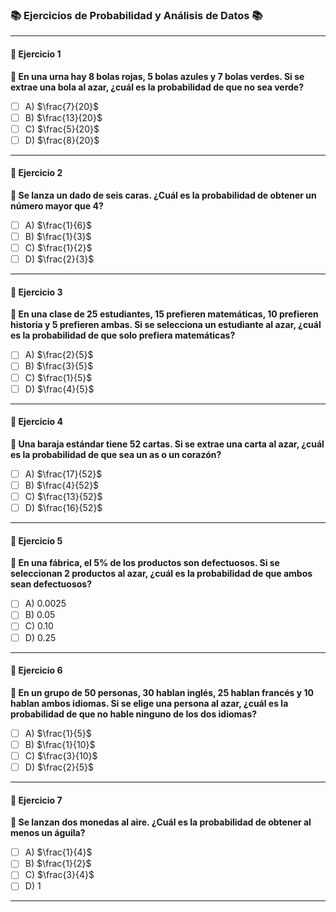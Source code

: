 ### 📚 Ejercicios de Probabilidad y Análisis de Datos 📚

---

#### **🔢 Ejercicio 1**  
**📝 En una urna hay 8 bolas rojas, 5 bolas azules y 7 bolas verdes. Si se extrae una bola al azar, ¿cuál es la probabilidad de que no sea verde?**  


- [ ] A) $\frac{7}{20}$   
- [ ] B) $\frac{13}{20}$   
- [ ] C) $\frac{5}{20}$  
- [ ] D) $\frac{8}{20}$   

---

#### **🔢 Ejercicio 2**  
**📝 Se lanza un dado de seis caras. ¿Cuál es la probabilidad de obtener un número mayor que 4?**  


- [ ] A) $\frac{1}{6}$   
- [ ] B) $\frac{1}{3}$   
- [ ] C) $\frac{1}{2}$  
- [ ] D) $\frac{2}{3}$   

---

#### **🔢 Ejercicio 3**  
**📝  En una clase de 25 estudiantes, 15 prefieren matemáticas, 10 prefieren historia y 5 prefieren ambas. Si se selecciona un estudiante al azar, ¿cuál es la probabilidad de que solo prefiera matemáticas?**  


- [ ] A) $\frac{2}{5}$   
- [ ] B) $\frac{3}{5}$   
- [ ] C) $\frac{1}{5}$  
- [ ] D) $\frac{4}{5}$   

---

#### **🔢 Ejercicio 4**  
**📝  Una baraja estándar tiene 52 cartas. Si se extrae una carta al azar, ¿cuál es la probabilidad de que sea un as o un corazón?**  


- [ ] A) $\frac{17}{52}$   
- [ ] B) $\frac{4}{52}$   
- [ ] C) $\frac{13}{52}$  
- [ ] D) $\frac{16}{52}$   

---

#### **🔢 Ejercicio 5**  
**📝   En una fábrica, el 5% de los productos son defectuosos. Si se seleccionan 2 productos al azar, ¿cuál es la probabilidad de que ambos sean defectuosos?**  


- [ ] A) 0.0025   
- [ ] B) 0.05   
- [ ] C) 0.10  
- [ ] D) 0.25   

---

#### **🔢 Ejercicio 6**  
**📝   En un grupo de 50 personas, 30 hablan inglés, 25 hablan francés y 10 hablan ambos idiomas. Si se elige una persona al azar, ¿cuál es la probabilidad de que no hable ninguno de los dos idiomas?**  


- [ ] A) $\frac{1}{5}$    
- [ ] B) $\frac{1}{10}$   
- [ ] C) $\frac{3}{10}$  
- [ ] D) $\frac{2}{5}$  

---

#### **🔢 Ejercicio 7**  
**📝   Se lanzan dos monedas al aire. ¿Cuál es la probabilidad de obtener al menos un águila?**  


- [ ] A) $\frac{1}{4}$    
- [ ] B) $\frac{1}{2}$   
- [ ] C) $\frac{3}{4}$  
- [ ] D) 1  

---
